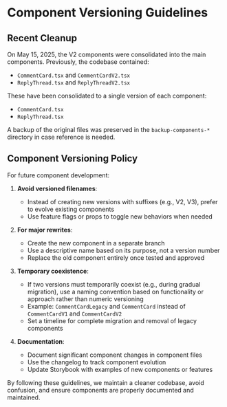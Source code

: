 # Component Versioning Guidelines

## Recent Cleanup

On May 15, 2025, the V2 components were consolidated into the main components. Previously, the codebase contained:

- `CommentCard.tsx` and `CommentCardV2.tsx`
- `ReplyThread.tsx` and `ReplyThreadV2.tsx`

These have been consolidated to a single version of each component:

- `CommentCard.tsx`
- `ReplyThread.tsx`

A backup of the original files was preserved in the `backup-components-*` directory in case reference is needed.

## Component Versioning Policy

For future component development:

1. **Avoid versioned filenames**:

   - Instead of creating new versions with suffixes (e.g., V2, V3), prefer to evolve existing components
   - Use feature flags or props to toggle new behaviors when needed

2. **For major rewrites**:

   - Create the new component in a separate branch
   - Use a descriptive name based on its purpose, not a version number
   - Replace the old component entirely once tested and approved

3. **Temporary coexistence**:

   - If two versions must temporarily coexist (e.g., during gradual migration), use a naming convention based on functionality or approach rather than numeric versioning
   - Example: `CommentCardLegacy` and `CommentCard` instead of `CommentCardV1` and `CommentCardV2`
   - Set a timeline for complete migration and removal of legacy components

4. **Documentation**:
   - Document significant component changes in component files
   - Use the changelog to track component evolution
   - Update Storybook with examples of new components or features

By following these guidelines, we maintain a cleaner codebase, avoid confusion, and ensure components are properly documented and maintained.

